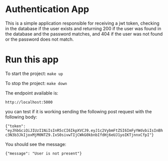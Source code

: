 # Authentication App

This is a simple application responsible for receiving a jwt token, checking in the database if the user exists and returning 200 if the user was found in the database and the password matches, and 404 if the user was not found or the password does not match.

# Run this app


To start the project:
`
make up
`

To stop the project:
`
make down
`

The endpoint available is:

`http://localhost:5000`

you can test if it is working sending the following post request with the following body:

`{"token": "eyJhbGciOiJIUzI1NiIsInR5cCI6IkpXVCJ9.eyJ1c2VybmFtZSI6ImFyYWdvbiIsInBhc3N3b3JkIjoxMjM0NTZ9.IxS0sivwTIjCWkG0kbnbIfdHj6eUJ1yoIKTjnnxCfpI"}`

You should see the message:

`{"message": "User is not present"}`

